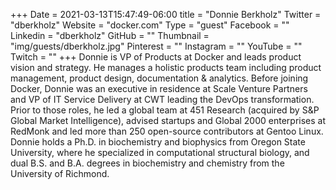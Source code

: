 +++
Date = 2021-03-13T15:47:49-06:00
title = "Donnie Berkholz"
Twitter = "dberkholz"
Website = "docker.com"
Type = "guest"
Facebook = ""
Linkedin = "dberkholz"
GitHub = ""
Thumbnail = "img/guests/dberkholz.jpg"
Pinterest = ""
Instagram = ""
YouTube = ""
Twitch = ""
+++
Donnie is VP of Products at Docker and leads product vision and strategy. He manages a holistic products team including product management, product design, documentation & analytics. Before joining Docker, Donnie was an executive in residence at Scale Venture Partners and VP of IT Service Delivery at CWT leading the DevOps transformation. Prior to those roles, he led a global team at 451 Research (acquired by S&P Global Market Intelligence), advised startups and Global 2000 enterprises at RedMonk and led more than 250 open-source contributors at Gentoo Linux. Donnie holds a Ph.D. in biochemistry and biophysics from Oregon State University, where he specialized in computational structural biology, and dual B.S. and B.A. degrees in biochemistry and chemistry from the University of Richmond.
